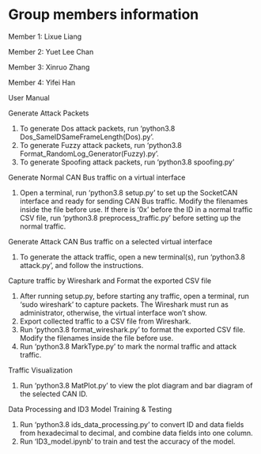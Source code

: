 # Group members information

Member 1: Lixue Liang

Member 2: Yuet Lee Chan 

Member 3: Xinruo Zhang

Member 4: Yifei Han

User Manual 

Generate Attack Packets 

1. To generate Dos attack packets, run ‘python3.8 Dos_SameIDSameFrameLength(Dos).py’. 
2. To generate Fuzzy attack packets, run ‘python3.8 Format_RandomLog_Generator(Fuzzy).py’. 
3. To generate Spoofing attack packets, run ‘python3.8 spoofing.py’ 

Generate Normal CAN Bus traffic on a virtual interface

1. Open a terminal, run ‘python3.8 setup.py’ to set up the SocketCAN interface and ready for sending CAN Bus traffic. Modify the filenames inside the file before use. If there is ‘0x’ before the ID in a normal traffic CSV file, run ‘python3.8 preprocess_traffic.py’ before setting up the normal traffic. 

Generate Attack CAN Bus traffic on a selected virtual interface

1. To generate the attack traffic, open a new terminal(s), run ‘python3.8 attack.py’, and follow the instructions. 

Capture traffic by Wireshark and Format the exported CSV file

1. After running setup.py, before starting any traffic, open a terminal, run ‘sudo wireshark’ to capture packets. The Wireshark must run as administrator, otherwise, the virtual interface won’t show. 
2. Export collected traffic to a CSV file from Wireshark. 
3. Run ‘python3.8 format_wireshark.py’ to format the exported CSV file. Modify the filenames inside the file before use. 
4. Run ‘python3.8 MarkType.py’ to mark the normal traffic and attack traffic. 

Traffic Visualization

1. Run ‘python3.8 MatPlot.py’ to view the plot diagram and bar diagram of the selected CAN ID. 

Data Processing and ID3 Model Training & Testing

1. Run ‘python3.8 ids_data_processing.py’ to convert ID and data fields from hexadecimal to decimal, and combine data fields into one column. 
2. Run ‘ID3_model.ipynb’ to train and test the accuracy of the model. 
